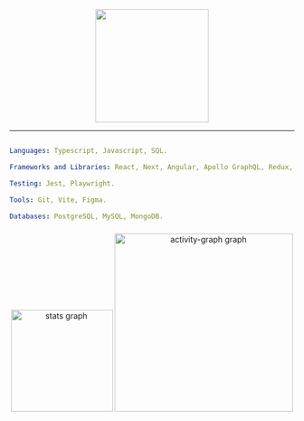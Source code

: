 <div align="center">
  <img height="200" src="https://github.com/user-attachments/assets/f0b28fe6-c5f4-438a-80e8-f7b6f958fbff"  />
</div>

---

```yaml

Languages: Typescript, Javascript, SQL.

Frameworks and Libraries: React, Next, Angular, Apollo GraphQL, Redux, Node, MaterialUI, React Query, Styled Components, TailwindCSS, Bootstrap.

Testing: Jest, Playwright.

Tools: Git, Vite, Figma.

Databases: PostgreSQL, MySQL, MongoDB.
```

###

<div align="center">
  <img src="https://github-readme-stats-yxqy.vercel.app/api?username=icarodredd&hide_title=false&hide_rank=false&show_icons=true&count_private=true&disable_animations=false&theme=midnight-purple&locale=en&hide_border=true&order=1" height="180" alt="stats graph"  />

  <img src="https://github-readme-activity-graph.vercel.app/graph?username=icarodredd&radius=16&theme=modern-lilac&area=true&order=5&hide_border=false" height="315" alt="activity-graph graph"  />
</div>

###
